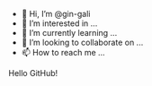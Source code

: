 - 👋 Hi, I’m @gin-gali
- 👀 I’m interested in ...
- 🌱 I’m currently learning ...
- 💞️ I’m looking to collaborate on ...
- 📫 How to reach me ...

<!---
gin-gali/gin-gali is a ✨ special ✨ repository because its `README.md` (this file) appears on your GitHub profile.
You can click the Preview link to take a look at your changes.
--->
Hello GitHub!
